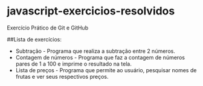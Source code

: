 # javascript-exercicios-resolvidos
Exercício Prático de Git e GitHub

##Lista de exercícios:

- Subtração - Programa que realiza a subtração entre 2 números.
- Contagem de números - Programa que faz a contagem de números pares de 1 a 100 e imprime o resultado na tela.
- Lista de preços - Programa que permite ao usuário, pesquisar nomes de frutas e ver seus respectivos preços.